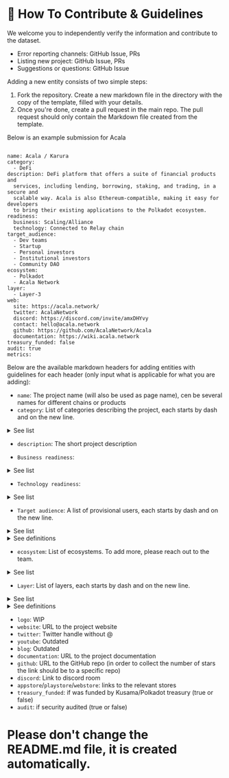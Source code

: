 # 🤝 How To Contribute & Guidelines

We welcome you to independently verify the information and contribute to the dataset.

- Error reporting channels: GitHub Issue, PRs
- Listing new project: GitHub Issue, PRs
- Suggestions or questions: GitHub Issue

Adding a new entity consists of two simple steps:

1. Fork the repository. Create a new markdown file in the directory with the copy of the template, filled with your details. 
2. Once you're done, create a pull request in the main repo. The pull request should only contain the Markdown file created from the template.

Below is an example submission for Acala
```

name: Acala / Karura
category:
  - DeFi
description: DeFi platform that offers a suite of financial products and
  services, including lending, borrowing, staking, and trading, in a secure and
  scalable way. Acala is also Ethereum-compatible, making it easy for developers
  to bring their existing applications to the Polkadot ecosystem.
readiness:
  business: Scaling/Alliance
  technology: Connected to Relay chain
target_audience:
  - Dev teams
  - Startup
  - Personal investors
  - Institutional investors
  - Community DAO
ecosystem:
  - Polkadot
  - Acala Network
layer:
  - Layer-3
web:
  site: https://acala.network/
  twitter: AcalaNetwork
  discord: https://discord.com/invite/amxDHYvy
  contact: hello@acala.network
  github: https://github.com/AcalaNetwork/Acala
  documentation: https://wiki.acala.network
treasury_funded: false
audit: true
metrics:

```

Below are the available markdown headers for adding entities with guidelines for each header (only input what is applicable for what you are adding):

- `name`: The project  name (will also be used as page name), cen be several names for different chains or products
- `category`: List of categories describing the project, each starts by dash and on the new line. 
<details>
  <summary>See list</summary>
        - API
        - Aggregator
        - Alerts
        - Analytics
        - Bridge
        - DAO
        - Dapp
        - Data
        - DeFi
        - DePIN
        - Education
        - EVM
        - Exchange
        - Game
        - Governance
        - Identity
        - Indexer
        - Infra
        - Linrary
        - Marketplace
        - Newsletter
        - NFT
        - Oracle
        - Privacy
        - Smart Contracts
        - Social
        - Staking
        - Tools
        - Validator provider
        - Wallet
        - XCM
  </details>

- `description`: The short project description

- `Business readiness`: 
<details>
  <summary>See list</summary>
       - Business concept/low adoption
        - Verified in market/high adoption
        - Scaling/Alliance
  </details>

- `Technology readiness`: 
<details>
  <summary>See list</summary>
          - In research
          - Validated POC / testnet
          - In development
          - In production
          - Connected to Relay chain
          - Connected to Parachain
          - Discontinued
  </details>

- `Target audience`: A list of provisional users, each starts by dash and on the new line. 
<details>
  <summary>See list</summary>
        - Community DAO
        - Dev teams
        - Established corp
        - Governmental org
        - Individuals
        - Institutional investors
        - Personal investors
        - Research institute
        - Startup
  </details>
  <details>
  <summary>See definitions</summary>
  | Commercial business unit | Non-commercial business unit |
| ------------------------ | ---------------------------- |
| Startup | Research Institute |
| Established corporation | Governmental organization |
| Institutional investor | Community DAO |
| Personal investor | Individuals|
| | Dev team (grants) |
  </details>
  
- `ecosystem`: List of ecosystems. To add more, please reach out to the team.
<details>
  <summary>See list</summary>
        - Polkadot
        - Kusama
        - Acala Network
        - Moonbeam
        - Astar Network
        - Aleph Zero
   </details>

- `Layer`: List of layers, each starts by dash and on the new line. 
<details>
  <summary>See list</summary>
     - Layer-0
     - Layer-1
     - Layer-2
     - Layer-3
     - Layer-4
     - None
  </details>
  <details>
  <summary>See definitions</summary>
    Layer 0 - protocol
    Layer 1 - consensus (consensus, node operators, parachains)
    Layer 2 - scaling (off-chain computing, messages, governance, bridges)
    Layer 3 - smart contracts, dApps
    Layer 4 - identity, keys
  </details>

- `logo`: WIP
- `website`: URL to the project website
- `twitter`: Twitter handle without @
- `youtube`: Outdated
- `blog`: Outdated
- `documentation`: URL to the project documentation
- `github`: URL to the GitHub repo (in order to collect the number of stars the link should be to a specific repo)
- `discord`: Link to discord room
- `appstore`/`playstore`/`webstore`: links to the relevant stores
- `treasury_funded`: if was funded by Kusama/Polkadot treasury (true or false)
- `audit`: if security audited (true or false)


# Please don't change the README.md file, it is created automatically.
